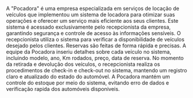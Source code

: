 A "Pocadora" é uma empresa especializada em serviços de locação de veículos que implementou um sistema de locadora para otimizar suas operações e oferecer um serviço mais eficiente aos seus clientes.
Este sistema é acessado exclusivamente pelo recepcionista da empresa, garantindo segurança e controle de acesso às informações sensíveis.
O recepcionista utiliza o sistema para verificar a disponibilidade de veículos desejado pelos clientes. 
Reservas são feitas de forma rápida e precisas.
A equipe da Pocadora inseriu detalhes  sobre cada veículo no sistema, incluindo modelo, ano, Km rodados, preço, data de reserva.
No momento da retirada e devolução dos veículos, o recepcionista realiza os procedimentos de check-in e check-out no sistema, mantendo um registro claro e atualizado do estado do automóvel.
A Pocadora mantém um controle do estoque por meio do sistema, evitando erro de dados e verificação rapida dos automóveis disponiveis. 
